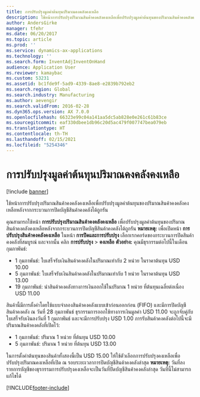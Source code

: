 ```yaml
---
title: การปรับปรุงมูลค่าต้นทุนปริมาณคงคลังคงเหลือ
description: ใช้หน้าการปรับปรุงปริมาณสินค้าคงคลังคงเหลือเพื่อปรับปรุงมูลค่าต้นทุนของปริมาณสินค้าคงคลังคงเหลือหลังจากกระบวนการปิดบัญชีสินค้าคงคลังได้ถูกรัน
author: AndersGirke
manager: tfehr
ms.date: 06/20/2017
ms.topic: article
ms.prod: ''
ms.service: dynamics-ax-applications
ms.technology: ''
ms.search.form: InventAdjInventOnHand
audience: Application User
ms.reviewer: kamaybac
ms.custom: 53231
ms.assetid: bc1fde9f-5ad9-4339-8ae8-e2839b792eb2
ms.search.region: Global
ms.search.industry: Manufacturing
ms.author: aevengir
ms.search.validFrom: 2016-02-28
ms.dyn365.ops.version: AX 7.0.0
ms.openlocfilehash: 66323e99c04a141aa5dc5ab828e0e261c61b83ce
ms.sourcegitcommit: eaf330dbee1db96c20d5ac479f007747bea079eb
ms.translationtype: HT
ms.contentlocale: th-TH
ms.lasthandoff: 02/15/2021
ms.locfileid: "5254346"
---
```

# <a name="adjust-on-hand-inventory-cost-values"></a>การปรับปรุงมูลค่าต้นทุนปริมาณคงคลังคงเหลือ

[!include [banner](../includes/banner.md)]

ใช้หน้าการปรับปรุงปริมาณสินค้าคงคลังคงเหลือเพื่อปรับปรุงมูลค่าต้นทุนของปริมาณสินค้าคงคลังคงเหลือหลังจากกระบวนการปิดบัญชีสินค้าคงคลังได้ถูกรัน

คุณสามารถใช้หน้า **การปรับปรุงปริมาณสินค้าคงคลังคงเหลือ** เพื่อปรับปรุงมูลค่าต้นทุนของปริมาณสินค้าคงคลังคงเหลือหลังจากกระบวนการปิดบัญชีสินค้าคงคลังได้ถูกรัน **หมายเหตุ:** เพื่อเปิดหน้า **การปรับปรุงสินค้าคงคลังคงเหลือ** ในหน้า **การปิดและการปรับปรุง** เลือกเรกคอร์ดของกระบวนการปิดสินค้าคงคลังที่สมบูรณ์ และจากนั้น คลิก **การปรับปรุง** &gt; **คงเหลือ** **ตัวอย่าง:** คุณมีธุรกรรมต่อไปนี้ในเดือนกุมภาพันธ์:

-   1 กุมภาพันธ์: ใบเสร็จรับเงินสินค้าคงคลังในปริมาณเท่ากับ 2 หน่วย ในราคาต้นทุน USD 10.00
-   5 กุมภาพันธ์: ใบเสร็จรับเงินสินค้าคงคลังในปริมาณเท่ากับ 1 หน่วย ในราคาต้นทุน USD 13.00
-   19 กุมภาพันธ์: นำสินค้าคงคลังทางการเงินออกใช้ในปริมาณ 1 หน่วย ที่ต้นทุนเฉลี่ยต่อเนื่อง USD 11.00

สินค้านี้มีการตั้งค่าโดยใช้แบบจำลองสินค้าคงคลังแบบเข้าก่อนออกก่อน (FIFO) และมีการปิดบัญชีสินค้าคงคลัง ณ วันที่ 28 กุมภาพันธ์ ธุรกรรมการออกใช้ทางการเงินมูลค่า USD 11.00 จะถูกจับคู่กับใบเสร็จรับเงินลงวันที่ 1 กุมภาพันธ์ และจะมีการปรับปรุง USD 1.00 การรับสินค้าคงคลังต่อไปนี้จะมีปริมาณสินค้าคงคลังที่เปิดไว้:

-   1 กุมภาพันธ์: ปริมาณ 1 หน่วย ที่ต้นทุน USD 10.00
-   5 กุมภาพันธ์: ปริมาณ 1 หน่วย ที่ต้นทุน USD 13.00

ในการตั้งค่าต้นทุนของสินค้าทั้งสองนี้เป็น USD 15.00 ให้ใช้ตัวเลือกการปรับปรุงคงเหลือเพื่อปรับปรุงปริมาณคงเหลือที่เปิด ณ รอบระยะเวลาการปิดบัญชีสินค้าคงคลังล่าสุด **หมายเหตุ:** วันที่ลงรายการบัญชีของธุรกรรมการปรับปรุงคงเหลือจะเป็นวันที่ปิดบัญชีสินค้าคงคลังล่าสุด วันที่นี้ไม่สามารถแก้ไขได้


[!INCLUDE[footer-include](../../includes/footer-banner.md)]